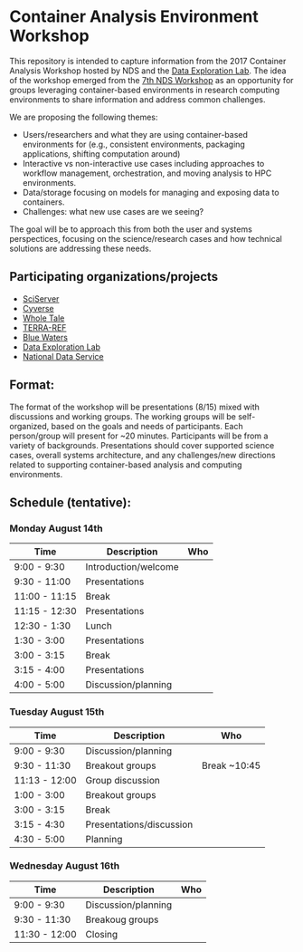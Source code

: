 # Container Analysis Environment Workshop

This repository is intended to capture information from the 2017 Container Analysis Workshop hosted by NDS and the [Data Exploration Lab](https://dxl.ncsa.illinois.edu/). The idea of the workshop emerged from the [7th NDS Workshop](http://www.nationaldataservice.org/get_involved/events/NDS7/) as an opportunity for groups leveraging container-based environments in research computing environments to share information and address common challenges.

We are proposing the following themes:
* Users/researchers and what they are using container-based environments for (e.g., consistent environments, packaging applications, shifting computation around)
* Interactive vs non-interactive use cases including approaches to workflow management, orchestration, and moving analysis to HPC environments.
* Data/storage focusing on models for managing and exposing data to containers.
* Challenges: what new use cases are we seeing?

The goal will be to approach this from both the user and systems perspectices, focusing on the science/research cases and how technical solutions are addressing these needs.

##  Participating organizations/projects
* [SciServer](sciserver.org)
* [Cyverse](http://www.cyverse.org/)
* [Whole Tale](http://wholetale.org/)
* [TERRA-REF](terraref.org)
* [Blue Waters](https://bluewaters.ncsa.illinois.edu/)
* [Data Exploration Lab](https://dxl.ncsa.illinois.edu/)
* [National Data Service](http://www.nationaldataservice.org/)


##  Format:

The format of the workshop will be presentations (8/15) mixed with discussions and working groups.  The working groups will be self-organized, based on the goals and needs of participants. Each person/group will present for ~20 minutes.  Participants will be from a variety of backgrounds.  Presentations should cover supported science cases, overall systems architecture, and any challenges/new directions related to supporting container-based analysis and computing environments.

##  Schedule (tentative):

### Monday August 14th

| Time          | Description   | Who |
| ------------- | ------------- | ------------- |
| 9:00 - 9:30   | Introduction/welcome | |
| 9:30 - 11:00  | Presentations | |
| 11:00 - 11:15 | Break  | |
| 11:15 - 12:30 | Presentations | |
| 12:30 - 1:30  | Lunch  | |
| 1:30 - 3:00   | Presentations | |
| 3:00 - 3:15   | Break  | |
| 3:15 - 4:00   | Presentations | |
| 4:00 - 5:00   | Discussion/planning  | |


### Tuesday August 15th

| Time          | Description   | Who |
| ------------- | ------------- | ------------- |
| 9:00 - 9:30   | Discussion/planning | |
| 9:30 - 11:30  | Breakout groups  |  Break ~10:45 |
| 11:13 - 12:00 | Group discussion  | |
| 1:00 - 3:00   | Breakout groups  |   |
| 3:00 - 3:15   | Break   |   |
| 3:15 - 4:30   | Presentations/discussion   |   |
| 4:30 - 5:00   | Planning   |   |

### Wednesday August 16th
| Time          | Description   | Who |
| ------------- | ------------- | ------------- |
| 9:00 - 9:30   | Discussion/planning | |
| 9:30 - 11:30  | Breakoug groups  |   |
| 11:30 - 12:00 | Closing || 
